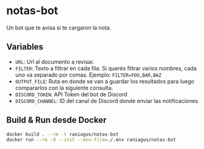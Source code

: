 # notas-bot

Un bot que te avisa si te cargaron la nota.

## Variables

- `URL`: Url al documento a revisar.
- `FILTER`: Texto a filtrar en cada fila. Si querés filtrar varios nombres, cada
  uno va separado por comas. Ejemplo: `FILTER=FOO,BAR,BAZ`
- `OUTPUT_FILE`: Ruta en donde se van a guardar los resultados para luego
  compararlos con la siguiente consulta.
- `DISCORD_TOKEN`: API Token del bot de Discord
- `DISCORD_CHANNEL`: ID del canal de Discord donde enviar las notificaciones

## Build & Run desde Docker

```bash
docker build . --rm -t raniagus/notas-bot
docker run --rm -d --init --env-file=./.env raniagus/notas-bot
```
